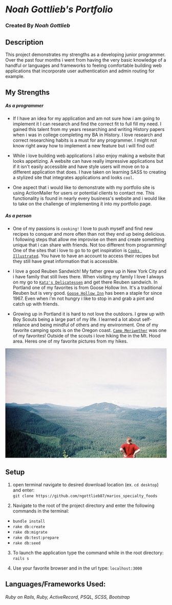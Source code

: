 # _Noah Gottlieb's Portfolio_
### Created By _Noah Gottlieb_

## Description

This project demonstrates my strengths as a developing junior programmer. Over the past four months i went from having the very basic knowledge of a handful or languages and frameworks to feeling comfortable building web applications that incorporate user authentication and admin routing for example.

## My Strengths
##### As a programmer
  * If I have an idea for my application and am not sure how i am going to implement it I can research and find the correct fit to full fill my need. I gained this talent from my years researching and writing History papers when i was in college completing my BA in History. I love research and correct researching habits is a must for any programmer. I might not know right away how to implement a new feature but i will find out!

  * While i love building web applications I also enjoy making a website that looks appetizing. A website can have really impressive applications but if it isn't easily accessible and have style users will move on to a different application that does. I have taken on learning SASS to creating a stylized site that integrates applications and looks `cool`.

  * One aspect that i would like to demonstrate with my portfolio site is using ActionMailer for users or potential clients to contact me. This functionality is found in nearly every business's website and i would like to take on the challenge of implementing it into my portfolio page.
  
##### As a person
  * One of my passions is `cooking!` I love to push myself and find new recipes to conquer and more often than not they end up being delicious. I following steps that allow me improvise on them and create something unique that i can share with friends. Not too different from programming! One of the sites that i love to go to to get inspiration is [`Cooks Illustrated`](https://www.cooksillustrated.com/). You have to have an account to access their recipes but they still have great information that is accessible.

  * I love a good Reuben Sandwich! My father grew up in New York City and i have family that still lives there. When visiting my family I love I always on my go to [`Katz's Delicatessen`](https://www.katzsdelicatessen.com/) and get there Reuben sandwich. In Portland one of my favorites is from Goose Hollow Inn. It's a traditional Reuben but is very good. [`Goose Hollow Inn`](https://www.goosehollowinn.com/) has been a staple for since 1967. Even when i'm not hungry i like to stop in and grab a pint and catch up with friends.

  * Growing up in Portland it is hard to not love the outdoors. I grew up with Boy Scouts being a large part of my life. I learned a lot about self-reliance and being mindful of others and my environment. One of my favorite camping spots is on the Oregon coast. [`Camp Meriwether`](https://www.google.com/maps/place/Camp+Meriwether,+BSA/@45.3214613,-123.9549091,15z/data=!4m12!1m6!3m5!1s0x0:0xedf96648c1db171f!2sCamp+Meriwether!8m2!3d45.3275865!4d-123.9426353!3m4!1s0x54ead91d9de70711:0x7f8afdebe998adb3!8m2!3d45.3169542!4d-123.9624926) was one of my favorites! Outside of the scouts i love hiking the in the Mt. Hood area. Heres one of my favorite pictures from my hikes.

  ![Picture From Huckleberry Mt.](app/assets/images/huckleberry.jpg)


## Setup

1. open terminal navigate to desired download location (ex. `cd desktop`) and enter: </br>`git clone https://github.com/ngottlieb87/marios_specialty_foods`

2. Navigate to the root of the project directory and enter the following commands in the terminal:
  * `bundle install`
  * `rake db:create`
  * `rake db:migrate`
  * `rake db:test:prepare`
  * `rake db:seed`

3. To launch the application type the command while in the root directory:
  <br>`rails s`

4. Use your favorite browser and in the url type: `localhost:3000`


## Languages/Frameworks Used:

  ###### _Ruby on Rails, Ruby, ActiveRecord, PSQL, SCSS, Bootstrap_
